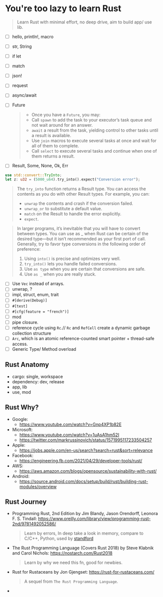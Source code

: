 # You're too lazy to learn Rust

> Learn Rust with minimal effort, no deep drive, aim to build app/ use lib.

- [ ] hello, println!, macro
- [ ] str, String
- [ ] if let
- [ ] match
- [ ] json!
- [ ] request
- [ ] async/await
- [ ] Future

  > - Once you have a `Future`, you may:
  > - Call `spawn` to add the task to your executor’s task queue and not wait around for an answer.
  > - `await` a result from the task, yielding control to other tasks until a result is available.
  > - Use `join` macros to execute several tasks at once and wait for all of them to complete.
  > - Call `select` to execute several tasks and continue when one of them returns a result.

- [ ] Result, Some, None, Ok, Err

```rust
use std::convert::TryInto;
let z: u32 = (5000_u64).try_into().expect("Conversion error");
```

> The `try_into` function returns a Result type. You can access the contents as you do with other Result types. For example, you can:
>
> - `unwrap` the contents and crash if the conversion failed.
> - `unwrap_or` to substitute a default value.
> - `match` on the Result to handle the error explicitly.
> - `expect`.

> In larger programs, it’s inevitable that you will have to convert between types. You can use as \_ when Rust can be certain of the desired type—but it isn’t recommended as your first port of call. Generally, try to favor type conversions in the following order of preference:
>
> 1. Using `into()` is precise and optimizes very well.
> 2. `try_into()` lets you handle failed conversions.
> 3. Use `as type` when you are certain that conversions are safe.
> 4. Use `as _` when you are really stuck.

- [ ] Use `Vec` instead of arrays.
- [ ] unwrap, ?
- [ ] impl, struct, enum, trait
- [ ] `#[derive(Debug)]`
- [ ] `#[test]`
- [ ] `#[cfg(feature = "french")]`
- [ ] mod
- [ ] pipe closure.
- [ ] reference cycle using `Rc`.// `Rc` and `RefCell` create a dynamic garbage collection structure
- [ ] `Arc`, which is an atomic reference-counted smart pointer + thread-safe access.
- [ ] Generic Type/ Method overload

## Rust Anatomy

- cargo: single, workspace
- dependency: dev, release
- app, lib
- use, mod

## Rust Why?

- Google:
  - https://www.youtube.com/watch?v=Gnp4XP1b82E
- Microsoft:
  - https://www.youtube.com/watch?v=1uAsA1hm52I
  - https://twitter.com/markrussinovich/status/1571995117233504257
- Apple:
  - https://jobs.apple.com/en-us/search?search=rust&sort=relevance
- Facebook:
  - https://engineering.fb.com/2021/04/29/developer-tools/rust/
- AWS:
  - https://aws.amazon.com/blogs/opensource/sustainability-with-rust/
- Android:
  - https://source.android.com/docs/setup/build/rust/building-rust-modules/overview

## Rust Journey

- Programming Rust, 2nd Edition by Jim Blandy, Jason Orendorff, Leonora F. S. Tindall: https://www.oreilly.com/library/view/programming-rust-2nd/9781492052586/
  > Learn by errors, In deep take a look in memory, compare to C/C++, Python, used by [standford](https://web.stanford.edu/class/cs110l/handouts/course-information/)
- The Rust Programming Language (Covers Rust 2018) by Steve Klabnik and Carol Nichols: https://nostarch.com/Rust2018
  > Learn by why we need this fn, good for newbies.
- Rust for Rustaceans by Jon Gjengset: https://rust-for-rustaceans.com/
  > A sequel from `The Rust Programming Language`.
-
